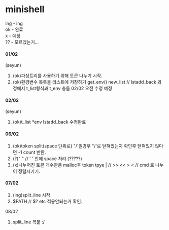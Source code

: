 # minishell

ing - ing  
ok  - 완료  
x   - 예정  
??  - 모르겠는거...  

#### 01/02

(seyun)
1. (ok)파싱트리를 사용하기 위해 토큰 나누기 시작.
2. (ok)환경변수 목록을 리스트에 저장하기 get_env()  new_list // lstadd_back 과정에서 t_list형식과 t_env 충돌 02/02 오전 수정 예정

#### 02/02

(seyun)

1. (ok)t_list *env  lstadd_back 수정완료

#### 06/02

1. (ok)token split(space 단위로)  "/'일경우 "/'로 닫혀있는지 확인후 닫혀있지 않다면 -1 count 반환.
2. (?)" " // ' ' 안에 space 처리 (?????)
3. (x)나누어진 토큰 개수만큼 malloc후 token tpye  |  // >> << > < // cmd 로 나누어 정렬시키기.

#### 07/02

1. (ing)split_line 시작
2. $PATH // $? etc 적용안되는거 확인.

$$$$ 08/02 

1. split_line 복붙 :/ 
